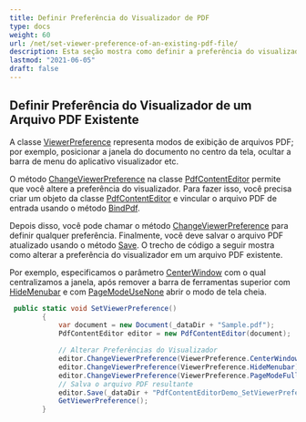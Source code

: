 ```yaml
---
title: Definir Preferência do Visualizador de PDF
type: docs
weight: 60
url: /net/set-viewer-preference-of-an-existing-pdf-file/
description: Esta seção mostra como definir a preferência do visualizador de um arquivo PDF existente usando a Classe PdfContentEditor.
lastmod: "2021-06-05"
draft: false
---
```


## Definir Preferência do Visualizador de um Arquivo PDF Existente

A classe [ViewerPreference](https://reference.aspose.com/pdf/net/aspose.pdf.facades/viewerpreference) representa modos de exibição de arquivos PDF; por exemplo, posicionar a janela do documento no centro da tela, ocultar a barra de menu do aplicativo visualizador etc.

O método [ChangeViewerPreference](https://reference.aspose.com/pdf/net/aspose.pdf.facades/pdfcontenteditor/methods/changeviewerpreference) na classe [PdfContentEditor](https://reference.aspose.com/pdf/net/aspose.pdf.facades/pdfcontenteditor) permite que você altere a preferência do visualizador. Para fazer isso, você precisa criar um objeto da classe [PdfContentEditor](https://reference.aspose.com/pdf/net/aspose.pdf.facades/pdfcontenteditor) e vincular o arquivo PDF de entrada usando o método [BindPdf](https://reference.aspose.com/pdf/net/aspose.pdf.facades/pdfcontenteditor/methods/bindpdf/index).

Depois disso, você pode chamar o método [ChangeViewerPreference](https://reference.aspose.com/pdf/net/aspose.pdf.facades/pdfcontenteditor/methods/changeviewerpreference) para definir qualquer preferência. Finalmente, você deve salvar o arquivo PDF atualizado usando o método [Save](https://reference.aspose.com/pdf/net/aspose.pdf/document/methods/save/index). O trecho de código a seguir mostra como alterar a preferência do visualizador em um arquivo PDF existente.

Por exemplo, especificamos o parâmetro [CenterWindow](https://reference.aspose.com/pdf/net/aspose.pdf.facades/viewerpreference/fields/centerwindow) com o qual centralizamos a janela, após remover a barra de ferramentas superior com [HideMenubar](https://reference.aspose.com/pdf/net/aspose.pdf.facades/viewerpreference/fields/hidemenubar) e com [PageModeUseNone](https://reference.aspose.com/pdf/net/aspose.pdf.facades/viewerpreference/fields/pagemodeusenone) abrir o modo de tela cheia.
```csharp
 public static void SetViewerPreference()
        {
            var document = new Document(_dataDir + "Sample.pdf");
            PdfContentEditor editor = new PdfContentEditor(document);

            // Alterar Preferências do Visualizador
            editor.ChangeViewerPreference(ViewerPreference.CenterWindow);
            editor.ChangeViewerPreference(ViewerPreference.HideMenubar);
            editor.ChangeViewerPreference(ViewerPreference.PageModeFullScreen);
            // Salva o arquivo PDF resultante
            editor.Save(_dataDir + "PdfContentEditorDemo_SetViewerPreference.pdf");
            GetViewerPreference();
        }
```